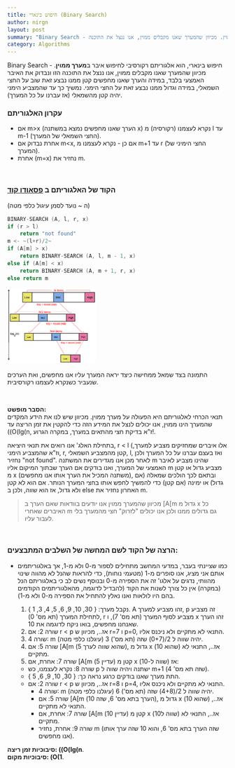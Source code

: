 ```yaml
---
title: חיפוש בינארי (Binary Search)
author: nirgn
layout: post
summary: "Binary Search - חיפוש בינארי, הוא אלגוריתם רקורסיבי לחיפוש איבר במערך ממוין. מכיוון שהמערך שאנו מקבלים ממוין, אנו ננצל את התוכנה."
category: Algorithms
---
```

Binary Search - חיפוש בינארי, הוא אלגוריתם רקורסיבי לחיפוש איבר ב**מערך ממוין**. מכיוון שהמערך שאנו מקבלים ממוין, אנו ננצל את התוכנה הזו ונבדוק את האיבר האמצעי בלבד, במידה והערך שאנו מחפשים קטן ממנו נבצע זאת שוב על החצי השמאלי, במידה וגדול ממנו נבצע זאת על החצי הימני. נמשיך כך עד שהמצביע הימני יהיה קטן מהשמאלי (אז עברנו על כל המערך).

### עקרון האלגוריתם

  * אם m>x (הערך שאנו מחפשים נמצא במשתנה x) נקרא לעצמנו (רקורסיה) מ l עד m-1 (החצי השמאלי של המערך).
  * אחרת נבדוק אם m<x, אם כן - נקרא לעצמנו מ m+1 עד r (החצי הימיני של המערך).
  * אחרת (m=x) נחזיר את m.

<!--more-->

&nbsp;

### הקוד של האלגוריתם ב [פסאודו קוד](http://en.wikipedia.org/wiki/Pseudocode)

(ה ~ נועד לסמן עיגול כלפי מטה)

```c
BINARY-SEARCH (A, l, r, x)
if (r > l)
    return "not found"
m <- ~(l+r)/2~
if (A[m] > x)
    return BINARY-SEARCH (A, l, m - 1, x)
else if (A[m] < x)
    return BINARY-SEARCH (A, m + 1, r, x)
else return m
```

<div class="left">
  <img src="/images/posts/binary-search/binary_search.png" alt="BFS Algorithm" style="width: 40%;">
</div>

התמונה בצד שמאל ממחישה כיצד יראה המערך עליו אנו מחפשים, ואת הערכים שנעביר כשנקרא לעצמנו רקורסיבית.

&nbsp;

**הסבר מופשט:**  
תנאי הכרחי לאלגוריתם היא הפעולה על מערך ממוין. מכיוון שיש לנו את הידע המקדים שהמערך הינו ממוין, אנו יכולים לנצל את המידע הזה כדי להקטין את זמן הריצה עד ((O(lg(n, ז"א בדיקת חצי מהתאים במערך, במקרה הגרוע!.

בתחילת האלג' אנו רואים את תנאי היציאה, r < l (אלו איברים שמחזיקים מצביע למערך, וז"א שהמצביע הימני, r, קטן מהמצביע השמאלי, l, ואז בעצם עברנו על כל המערך ולכן נחזיר "not found". לאחר מכן אנו מגדירים את המשתנה m שהינו מצביע לאיבר האמצעי של המערך, ואנו בודקים אם הערך שבתוך המיקום אליו m מצביע גדול או קטן מ x (משתנה המכיל את הערך אותו אנו מחפשים), ובתאם לכך הולכים שמאלה (אם גדול) או ימינה (אם קטן) כדי להמשיך לחפש אותו בחצי המערך הנותר. אם הוא לא קטן ולא גדול, אז הוא שווה, ולכן ב else האחרון נחזיר את m.

> מכיוון שהמערך ממוין אנו יודעים בוודאות שאם הערך ב [A[m גדול מ x כל האיברים שאחרי m גם גדולים ממנו ולכן אנו יכולים "לזרוק" חצי מהמערך בלי לעבור עליו.

&nbsp;

### הרצה של הקוד לשם המחשה של השלבים המתבצעים:

* כמו שציינתי בעבר, במדעי המחשב מתחילים לספור מ-0 ולא מ-1, אך באלגוריתמים אותם אני מציג, אנו סופרים מ-1 (מטעמי נוחות), כדי להראות שהנל לא מהווה שינוי מהוותי, נדגים על אלגו' זה את הספירה מ-0 ובנוסף נשים לב כי באלגוריתם הנל (במקרה) אין כל צורך לשנות את הקוד (להבדיל לדוגמה, מהאלגוריתמים הקודמים בהם היו לולאות ואנו נאלץ להתחיל את הספירה מ-0 ולא מ-1).

  1. נקבל מערך: { 30, 10, 9, 6, 5, 4, 3, 1 }. A זהו מצביע למערך, p זה מצביע לתחילת המערך (תא מס' 0), r מצביע לסוף המערך (תא מס' 7), ו x זהו הערך שאנחנו מחפשים, בואו ניקח לדוגמה את 10.
  2. שורה 2: אם r < p אז.., מכיוון ש r=7 ו p=0, התנאי לא מתקיים ולא ניכנס אליו.
  3. שורה 4: m יהיה שווה ל 2/(0+7) שזה (תא מס') 3 (עיגלנו כלפי מטה).
  4. שורה 5: אם [A[m (שהוא שווה לערך 5), גדול מ x (שהוא 10) אז.., התנאי לא מתקיים.
  5. שורה 7: אחרת, אם [A[m (עדיין 5) קטן מ x (שווה ל-10) אז:
    * שורה 8: נקרא לעצמנו, כש p ישתנה ויהיה שווה ל m+1 (שזה תא מס' 4).
    * התת מערך שאנו בודקים כרגע נראה כך: { 30, 10, 9, 6, 5 }.
    * שורה 2: אם r < p אז.., מכיוון ש r=8 ו p=4, התנאי לא מתקיים ולא ניכנס אליו.
      * שורה 4: m יהיה שווה ל 2/(4+8) שזה (תא מס') 6 (עיגלנו כלפי מטה).
      * שורה 5: אם [A[m (הערך בתא מס' 6, שזה 10), גדול מ x (שהוא 10) אז.., התנאי לא מתקיים.
      * שורה 7: אחרת, אם [A[m (עדיין 10) קטן מ x (שווה ל10) אז.., התנאי לא מתקיים.
      * שורה 9: אחרת, נחזיר m (שזה הערך בתא מס' 6, והוא 10 שזה ערך אותו אנו מחפשים).

**סיבוכיות זמן ריצה: ((O(lg(n**.  
**סיבוכיות מקום: (O(1**.
